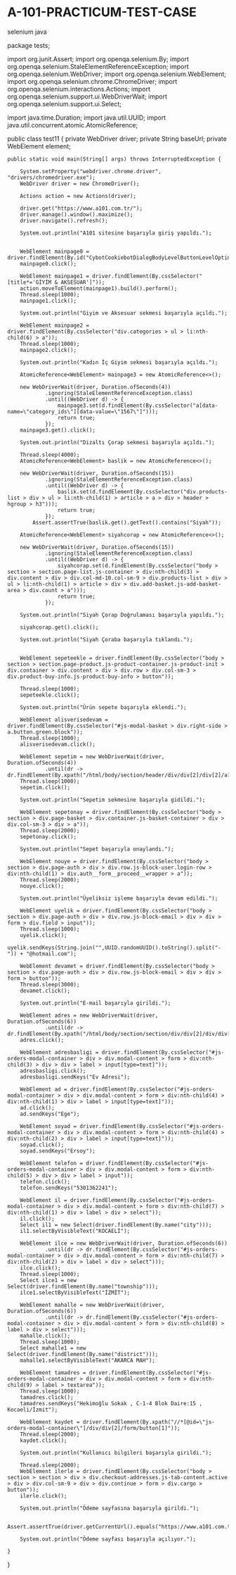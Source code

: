 # A-101-PRACTICUM-TEST-CASE
selenium java


package tests;

import org.junit.Assert;
import org.openqa.selenium.By;
import org.openqa.selenium.StaleElementReferenceException;
import org.openqa.selenium.WebDriver;
import org.openqa.selenium.WebElement;
import org.openqa.selenium.chrome.ChromeDriver;
import org.openqa.selenium.interactions.Actions;
import org.openqa.selenium.support.ui.WebDriverWait;
import org.openqa.selenium.support.ui.Select;

import java.time.Duration;
import java.util.UUID;
import java.util.concurrent.atomic.AtomicReference;

public class test11 {
    private WebDriver driver;
    private String baseUrl;
    private WebElement element;

    public static void main(String[] args) throws InterruptedException {

        System.setProperty("webdriver.chrome.driver", "drivers/chromedriver.exe");
        WebDriver driver = new ChromeDriver();

        Actions action = new Actions(driver);

        driver.get("https://www.a101.com.tr/");
        driver.manage().window().maximize();
        driver.navigate().refresh();

        System.out.println("A101 sitesine başarıyla giriş yapıldı.");


        WebElement mainpage0 = driver.findElement(By.id("CybotCookiebotDialogBodyLevelButtonLevelOptinAllowAll"));
        mainpage0.click();

        WebElement mainpage1 = driver.findElement(By.cssSelector("[title*='GİYİM & AKSESUAR']"));
        action.moveToElement(mainpage1).build().perform();
        Thread.sleep(1000);
        mainpage1.click();

        System.out.println("Giyim ve Aksesuar sekmesi başarıyla açıldı.");

        WebElement mainpage2 = driver.findElement(By.cssSelector("div.categories > ul > li:nth-child(6) > a"));
        Thread.sleep(1000);
        mainpage2.click();

        System.out.println("Kadın İç Giyim sekmesi başarıyla açıldı.");

        AtomicReference<WebElement> mainpage3 = new AtomicReference<>();

        new WebDriverWait(driver, Duration.ofSeconds(4))
                .ignoring(StaleElementReferenceException.class)
                .until((WebDriver d) -> {
                    mainpage3.set(d.findElement(By.cssSelector("a[data-name=\"category_ids\"][data-value=\"1567\"]")));
                    return true;
                });
        mainpage3.get().click();

        System.out.println("Dizaltı Çorap sekmesi başarıyla açıldı.");

        Thread.sleep(4000);
        AtomicReference<WebElement> baslik = new AtomicReference<>();

        new WebDriverWait(driver, Duration.ofSeconds(15))
                .ignoring(StaleElementReferenceException.class)
                .until((WebDriver d) -> {
                    baslik.set(d.findElement(By.cssSelector("div.products-list > div > ul > li:nth-child(1) > article > a > div > header > hgroup > h3")));
                    return true;
                });
            Assert.assertTrue(baslik.get().getText().contains("Siyah"));

        AtomicReference<WebElement> siyahcorap = new AtomicReference<>();

        new WebDriverWait(driver, Duration.ofSeconds(15))
                .ignoring(StaleElementReferenceException.class)
                .until((WebDriver d) -> {
                    siyahcorap.set(d.findElement(By.cssSelector("body > section > section.page-list.js-container > div:nth-child(3) > div.content > div > div.col-md-10.col-sm-9 > div.products-list > div > ul > li:nth-child(1) > article > div > div.add-basket.js-add-basket-area > div.count > a")));
                    return true;
                });

        System.out.println("Siyah Çorap Doğrulaması başarıyla yapıldı.");

        siyahcorap.get().click();

        System.out.println("Siyah Çoraba başarıyla tıklandı.");


        WebElement sepeteekle = driver.findElement(By.cssSelector("body > section > section.page-product.js-product-container.js-product-init > div.container > div.content > div > div.row > div.col-sm-3 > div.product-buy-info.js-product-buy-info > button"));

        Thread.sleep(1000);
        sepeteekle.click();

        System.out.println("Ürün sepete başarıyla eklendi.");

        WebElement alisverisedevam = driver.findElement(By.cssSelector("#js-modal-basket > div.right-side > a.button.green.block"));
        Thread.sleep(1000);
        alisverisedevam.click();

        WebElement sepetim = new WebDriverWait(driver, Duration.ofSeconds(4))
                .until(dr -> dr.findElement(By.xpath("/html/body/section/header/div/div[2]/div[2]/a[4]")));
        Thread.sleep(1000);
        sepetim.click();

        System.out.println("Sepetim sekmesine başarıyla gidildi.");

        WebElement sepetonay = driver.findElement(By.cssSelector("body > section > div.page-basket > div.container.js-basket-container > div > div.col-sm-3 > div > a"));
        Thread.sleep(2000);
        sepetonay.click();

        System.out.println("Sepet başarıyla onaylandı.");

        WebElement nouye = driver.findElement(By.cssSelector("body > section > div.page-auth > div > div.row.js-block-user.login-row > div:nth-child(1) > div.auth__form__proceed__wrapper > a"));
        Thread.sleep(2000);
        nouye.click();

        System.out.println("Üyeliksiz işleme başarıyla devam edildi.");

        WebElement uyelik = driver.findElement(By.cssSelector("body > section > div.page-auth > div > div.row.js-block-email > div > div > form > div.field > input"));
        Thread.sleep(1000);
        uyelik.click();
        uyelik.sendKeys(String.join("",UUID.randomUUID().toString().split("-")) + "@hotmail.com");

        WebElement devamet = driver.findElement(By.cssSelector("body > section > div.page-auth > div > div.row.js-block-email > div > div > form > button"));
        Thread.sleep(3000);
        devamet.click();

        System.out.println("E-mail başarıyla girildi.");

        WebElement adres = new WebDriverWait(driver, Duration.ofSeconds(6))
                .until(dr -> dr.findElement(By.xpath("/html/body/section/section/div/div[2]/div/div[1]/div/div[1]/div[2]/ul[2]/li/a")));
        adres.click();

        WebElement adresbasligi = driver.findElement(By.cssSelector("#js-orders-modal-container > div > div.modal-content > form > div:nth-child(3) > div > div > label > input[type=text]"));
        adresbasligi.click();
        adresbasligi.sendKeys("Ev Adresi");

        WebElement ad = driver.findElement(By.cssSelector("#js-orders-modal-container > div > div.modal-content > form > div:nth-child(4) > div:nth-child(1) > div > label > input[type=text]"));
        ad.click();
        ad.sendKeys("Ege");

        WebElement soyad = driver.findElement(By.cssSelector("#js-orders-modal-container > div > div.modal-content > form > div:nth-child(4) > div:nth-child(2) > div > label > input[type=text]"));
        soyad.click();
        soyad.sendKeys("Ersoy");

        WebElement telefon = driver.findElement(By.cssSelector("#js-orders-modal-container > div > div.modal-content > form > div:nth-child(5) > div > div > label > input"));
        telefon.click();
        telefon.sendKeys("5301362241");

        WebElement il = driver.findElement(By.cssSelector("#js-orders-modal-container > div > div.modal-content > form > div:nth-child(7) > div:nth-child(1) > div > label > div > select"));
        il.click();
        Select il1 = new Select(driver.findElement(By.name("city")));
        il1.selectByVisibleText("KOCAELİ");

        WebElement ilce = new WebDriverWait(driver, Duration.ofSeconds(6))
                .until(dr -> dr.findElement(By.cssSelector("#js-orders-modal-container > div > div.modal-content > form > div:nth-child(7) > div:nth-child(2) > div > label > div > select")));
        ilce.click();
        Thread.sleep(1000);
        Select ilce1 = new Select(driver.findElement(By.name("township")));
        ilce1.selectByVisibleText("İZMİT");

        WebElement mahalle = new WebDriverWait(driver, Duration.ofSeconds(6))
                .until(dr -> dr.findElement(By.cssSelector("#js-orders-modal-container > div > div.modal-content > form > div:nth-child(8) > label > div > select")));
        mahalle.click();
        Thread.sleep(1000);
        Select mahalle1 = new Select(driver.findElement(By.name("district")));
        mahalle1.selectByVisibleText("AKARCA MAH");

        WebElement tamadres = driver.findElement(By.cssSelector("#js-orders-modal-container > div > div.modal-content > form > div:nth-child(9) > label > textarea"));
        Thread.sleep(1000);
        tamadres.click();
        tamadres.sendKeys("Hekimoğlu Sokak , C-1-4 Blok Daire:15 , Kocaeli/İzmit");

        WebElement kaydet = driver.findElement(By.xpath("//*[@id=\"js-orders-modal-container\"]/div/div[2]/form/button[1]"));
        Thread.sleep(2000);
        kaydet.click();

        System.out.println("Kullanıcı bilgileri başarıyla girildi.");

        Thread.sleep(2000);
        WebElement ilerle = driver.findElement(By.cssSelector("body > section > section > div > div.checkout-addresses.js-tab-content.active > div > div.col-sm-9 > div > div.continue > form > div.cargo > button"));
        ilerle.click();

        System.out.println("Ödeme sayfasına başarıyla girildi.");

        Assert.assertTrue(driver.getCurrentUrl().equals("https://www.a101.com.tr/orders/checkout/"));

        System.out.println("Ödeme sayfası başarıyla açılıyor.");

    }


}
